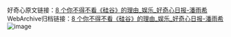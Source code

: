 好奇心原文链接：[8 个你不得不看《硅谷》的理由_娱乐_好奇心日报-潘雨希](https://www.qdaily.com/articles/30.html)
WebArchive归档链接：[8 个你不得不看《硅谷》的理由_娱乐_好奇心日报-潘雨希](http://web.archive.org/web/20170905194121/http://www.qdaily.com/articles/30.html)
![image](http://ww3.sinaimg.cn/large/007d5XDply1g3v2sxx2rej30u0364b29)